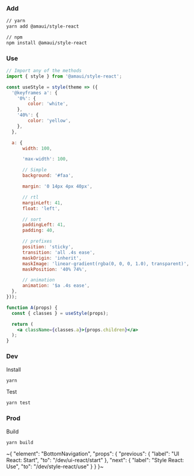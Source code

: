 
### Add

```sh
// yarn
yarn add @amaui/style-react

// npm
npm install @amaui/style-react
```

### Use

```jsx
// Import any of the methods
import { style } from '@amaui/style-react';

const useStyle = style(theme => ({
  '@keyframes a': {
    '0%': {
        color: 'white',
    },
    '40%': {
        color: 'yellow',
    },
  },

  a: {
      width: 100,

      'max-width': 100,

      // Simple
      background: '#faa',

      margin: '0 14px 4px 40px',

      // rtl
      marginLeft: 41,
      float: 'left',

      // sort
      paddingLeft: 41,
      padding: 40,

      // prefixes
      position: 'sticky',
      transition: 'all .4s ease',
      maskOrigin: 'inherit',
      maskImage: 'linear-gradient(rgba(0, 0, 0, 1.0), transparent)',
      maskPosition: '40% 74%',

      // animation
      animation: '$a .4s ease',
  },
}));

function A(props) {
  const { classes } = useStyle(props);

  return (
    <a className={classes.a}>{props.children}</a>
  );
}
```

### Dev

Install

```bash
yarn
```

Test

```bash
yarn test
```

### Prod

Build

```bash
yarn build
```

~{
  "element": "BottomNavigation",
  "props": {
    "previous": {
      "label": "UI React: Start",
      "to": "/dev/ui-react/start"
    },
    "next": {
      "label": "Style React: Use",
      "to": "/dev/style-react/use"
    }
  }
}~
